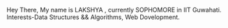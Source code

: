 Hey There,
My name is LAKSHYA , currently SOPHOMORE in IIT Guwahati. 
Interests-Data Structures && Algorithms, Web Dovelopment.
<!---
LAKSHYA25102003/LAKSHYA25102003 is a ✨ special ✨ repository because its `README.md` (this file) appears on your GitHub profile.
You can click the Preview link to take a look at your changes.
--->
